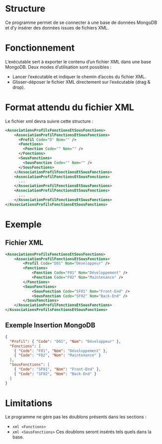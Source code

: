 # Structure 
Ce programme permet de se connecter à une base de données MongoDB et d’y insérer des données issues de fichiers XML.

# Fonctionnement
L’exécutable sert à exporter le contenu d’un fichier XML dans une base MongoDB.
Deux modes d’utilisation sont possibles :
- Lancer l’exécutable et indiquer le chemin d’accès du fichier XML.
- Glisser-déposer le fichier XML directement sur l’exécutable (drag & drop).

# Format attendu du fichier XML
Le fichier xml devra suivre cette structure : 
```xml
<AssociationsProfilsFonctionsEtSousFonctions>
    <AssociationProfilFonctionsEtSousFonctions>
      <Profil Code="D" Nom="" />
      <Fonctions>
        <Fonction Code="" Nom="" />
      </Fonctions>
      <SousFonctions>
        <SousFonction Code="" Nom="" />
      </SousFonctions>
    </AssociationProfilFonctionsEtSousFonctions>
    <AssociationProfilFonctionsEtSousFonctions>
      ...
    </AssociationProfilFonctionsEtSousFonctions>
    <AssociationProfilFonctionsEtSousFonctions>
      ...
    </AssociationProfilFonctionsEtSousFonctions>
</AssociationsProfilsFonctionsEtSousFonctions>
```
# Exemple 
## Fichier XML
```xml
<AssociationsProfilsFonctionsEtSousFonctions>
    <AssociationProfilFonctionsEtSousFonctions>
        <Profil Code="D01" Nom="Développeur" />
        <Fonctions>
            <Fonction Code="F01" Nom="Développement" />
            <Fonction Code="F02" Nom="Maintenance" />
        </Fonctions>
        <SousFonctions>
            <SousFonction Code="SF01" Nom="Front-End" />
            <SousFonction Code="SF02" Nom="Back-End" />
        </SousFonctions>
    </AssociationProfilFonctionsEtSousFonctions>
</AssociationsProfilsFonctionsEtSousFonctions>
```
## Exemple Insertion MongoDB

```json
{
  "Profil": { "Code": "D01", "Nom": "Développeur" },
  "Fonctions": [
    { "Code": "F01", "Nom": "Développement" },
    { "Code": "F02", "Nom": "Maintenance" }
  ],
  "SousFonctions": [
    { "Code": "SF01", "Nom": "Front-End" },
    { "Code": "SF02", "Nom": "Back-End" }
  ]
}
```
# Limitations
Le programme ne gère pas les doublons présents dans les sections :
- ```xml <Fonctions>```
- ```xml <SousFonctions>```
Ces doublons seront insérés tels quels dans la base.
